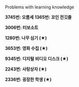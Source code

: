 Problems with learning knowledge





**3745번: 오름세**
**1365번: 꼬인 전깃줄**

**3006번: 터보소트**

**1280번: 나무 심기 (★)**

**3653번: 영화 수집 (★)**

**9345번: 디지털 비디오 디스크 (★)**

**2243번: 사탕상자 (★)**

**2336번: 굉장한 학생 (★)**

